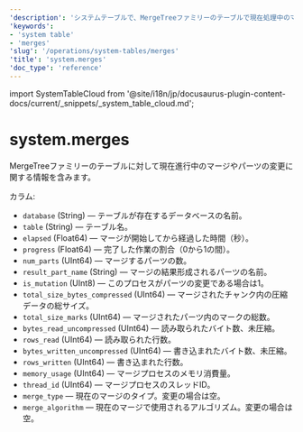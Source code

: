 ```yaml
---
'description': 'システムテーブルで、MergeTreeファミリーのテーブルで現在処理中のマージおよびパーツの変異に関する情報を含んでいます。'
'keywords':
- 'system table'
- 'merges'
'slug': '/operations/system-tables/merges'
'title': 'system.merges'
'doc_type': 'reference'
---
```


import SystemTableCloud from '@site/i18n/jp/docusaurus-plugin-content-docs/current/_snippets/_system_table_cloud.md';


# system.merges

<SystemTableCloud/>

MergeTreeファミリーのテーブルに対して現在進行中のマージやパーツの変更に関する情報を含みます。

カラム:

- `database` (String) — テーブルが存在するデータベースの名前。
- `table` (String) — テーブル名。
- `elapsed` (Float64) — マージが開始してから経過した時間（秒）。
- `progress` (Float64) — 完了した作業の割合（0から1の間）。
- `num_parts` (UInt64) — マージするパーツの数。
- `result_part_name` (String) — マージの結果形成されるパーツの名前。
- `is_mutation` (UInt8) — このプロセスがパーツの変更である場合は1。
- `total_size_bytes_compressed` (UInt64) — マージされたチャンク内の圧縮データの総サイズ。
- `total_size_marks` (UInt64) — マージされたパーツ内のマークの総数。
- `bytes_read_uncompressed` (UInt64) — 読み取られたバイト数、未圧縮。
- `rows_read` (UInt64) — 読み取られた行数。
- `bytes_written_uncompressed` (UInt64) — 書き込まれたバイト数、未圧縮。
- `rows_written` (UInt64) — 書き込まれた行数。
- `memory_usage` (UInt64) — マージプロセスのメモリ消費量。
- `thread_id` (UInt64) — マージプロセスのスレッドID。
- `merge_type` — 現在のマージのタイプ。変更の場合は空。
- `merge_algorithm` — 現在のマージで使用されるアルゴリズム。変更の場合は空。
